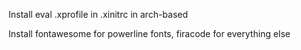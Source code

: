 Install eval .xprofile in .xinitrc in arch-based

Install fontawesome for powerline fonts, firacode for everything else
